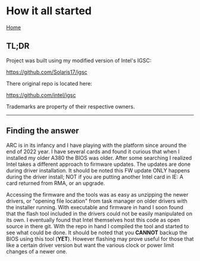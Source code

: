 # How it all started
[Home](https://github.com/Solaris17/ARC-Firmware-Tool)

## TL;DR

Project was built using my modified version of Intel's IGSC:

https://github.com/Solaris17/igsc

There original repo is located here: 

https://github.com/intel/igsc

Trademarks are property of their respective owners.

-----

## Finding the answer

ARC is in its infancy and I have playing with the platform since around the end of 2022 year. I have several cards and found it curious that when I installed my older A380 the BIOS was older. After some searching I realized Intel takes a different approach to firmware updates.
The updates are done during driver installation. It should be noted this FW update ONLY happens during the driver install; NOT if you are putting another Intel card in IE: A card returned from RMA, or an upgrade.

Accessing the firmware and the tools was as easy as unzipping the newer drivers, or "opening file location" from task manager on older drivers with the installer running. With executable and firmware in hand I soon found that the flash tool included in the drivers could not be easily manipulated on its own. I eventually found that Intel themselves host this code as open source in there git.
With the repo in hand I compiled the tool and started to see what could be done. It should be noted that you **CANNOT** backup the BIOS using this tool (**YET**). However flashing may prove useful for those that like a certain driver version but want the various clock or power limit changes of a newer one.